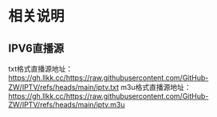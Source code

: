 # 相关说明
## IPV6直播源

txt格式直播源地址：https://gh.llkk.cc/https://raw.githubusercontent.com/GitHub-ZW/IPTV/refs/heads/main/iptv.txt
m3u格式直播源地址：https://gh.llkk.cc/https://raw.githubusercontent.com/GitHub-ZW/IPTV/refs/heads/main/iptv.m3u
